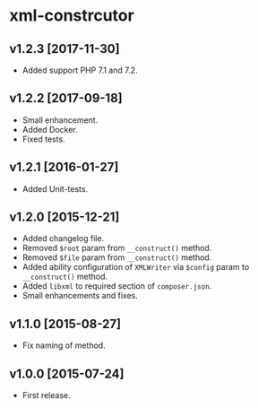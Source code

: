 xml-constrcutor
===============

v1.2.3 [2017-11-30]
-------------------

- Added support PHP 7.1 and 7.2.

v1.2.2 [2017-09-18]
-------------------

- Small enhancement.
- Added Docker.
- Fixed tests.

v1.2.1 [2016-01-27]
-------------------

- Added Unit-tests.

v1.2.0 [2015-12-21]
-------------------

- Added changelog file.
- Removed `$root` param from `__construct()` method. 
- Removed `$file` param from `__construct()` method.
- Added ability configuration of `XMLWriter` via `$config` param to `__construct()`
method. 
- Added `libxml` to required section of `composer.json`.
- Small enhancements and fixes.

v1.1.0 [2015-08-27]
-------------------

- Fix naming of method.


v1.0.0 [2015-07-24]
-------------------

- First release.
